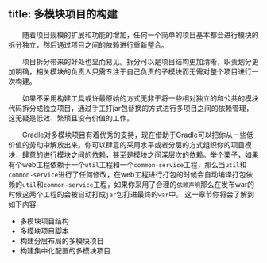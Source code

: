 title: 多模块项目的构建
---

　　随着项目规模的扩展和功能的增加，任何一个简单的项目基本都会进行模块的拆分独立，然后通过项目之间的依赖进行重新整合。
  
　　项目拆分带来的好处也显而易见。拆分可以是项目结构更加清晰，职责划分更加明确，相关模块的负责人只需专注于自己负责的子模块而无需对整个项目进行一次构建。　　
  
　　如果不采用构建工具或许最原始的方式无非于将一些相对独立的和公共的模块代码拆分成独立项目，通过手工打jar包替换的方式进行多项目之间的依赖管理，这无疑是低效、繁琐且没有价值的工作。
  
　　Gradle对多模块项目有着优秀的支持，现在借助于Gradle可以把你从一些低价值的劳动中解放出来。你可以肆意的采用水平或者分层的方式组织你的项目模块，肆意的进行模块之间的依赖，甚至是模块之间深层次的依赖。举个栗子，如果有个web工程依赖于一个`util`工程和一个`common-service`工程，那么当`util`和`common-service`进行了任何修改，在web工程进行打包的时候会自动编译打包依赖的`util`和`common-service`工程，如果你采用了合理的`依赖声明`那么在发布war的时候这两个工程的会被自动打成`jar`包打进最终的`war`中。
  这一章节你将会了解到如下内容
  
  * 多模块项目结构
  * 多模块项目脚本
  * 构建分层布局的多模块项目
  * 构建集中化配置的多模块项目